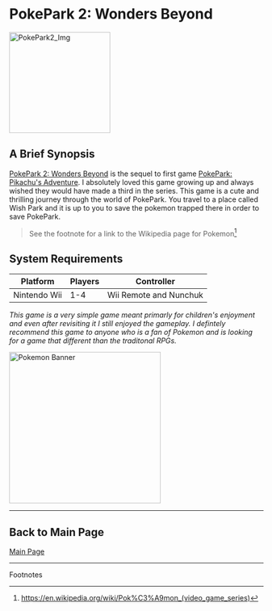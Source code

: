 # PokePark 2: Wonders Beyond

<img src="https://m.media-amazon.com/images/I/81U+M1yrPPL._SL1418_.jpg" alt="PokePark2_Img" width="200"/>

## A Brief Synopsis

[PokePark 2: Wonders Beyond](https://en.wikipedia.org/wiki/Pok%C3%A9Park_2:_Wonders_Beyond) is the sequel to first game [PokePark: Pikachu's Adventure](https://en.wikipedia.org/wiki/Pok%C3%A9Park_Wii:_Pikachu%27s_Adventure). I absolutely loved this game growing up and always wished they would have made a third in the series. This game is a cute and thrilling journey through the world of PokePark. You travel to a place called Wish Park and it is up to you to save the pokemon trapped there in order to save PokePark.
>See the footnote for a link to the Wikipedia page for Pokemon[^1]

## System Requirements

| **Platform**      | **Players** | **Controller**                |
|-------------------|-------------|------------------------------|
| Nintendo Wii      | 1-4         | Wii Remote and Nunchuk       |


*This game is a very simple game meant primarly for children's enjoyment and even after revisiting it I still enjoyed the gameplay. I defintely recommend this game to anyone who is a fan of Pokemon and is looking for a game that different than the traditonal RPGs.*

<img src="https://images-wixmp-ed30a86b8c4ca887773594c2.wixmp.com/f/11d3d2b6-6d01-427d-a4dc-8b631f605f7e/dbkakoa-fa7369ae-9112-4269-bf5d-d9b7ca23c412.png/v1/fill/w_1451,h_551/pokemon_group_banner_by_auraanimation_dbkakoa-pre.png?token=eyJ0eXAiOiJKV1QiLCJhbGciOiJIUzI1NiJ9.eyJzdWIiOiJ1cm46YXBwOjdlMGQxODg5ODIyNjQzNzNhNWYwZDQxNWVhMGQyNmUwIiwiaXNzIjoidXJuOmFwcDo3ZTBkMTg4OTgyMjY0MzczYTVmMGQ0MTVlYTBkMjZlMCIsIm9iaiI6W1t7ImhlaWdodCI6Ijw9ODI2IiwicGF0aCI6IlwvZlwvMTFkM2QyYjYtNmQwMS00MjdkLWE0ZGMtOGI2MzFmNjA1ZjdlXC9kYmtha29hLWZhNzM2OWFlLTkxMTItNDI2OS1iZjVkLWQ5YjdjYTIzYzQxMi5wbmciLCJ3aWR0aCI6Ijw9MjE3NCJ9XV0sImF1ZCI6WyJ1cm46c2VydmljZTppbWFnZS5vcGVyYXRpb25zIl19.cmBkwSUzNkYRnouYO0TJm55p_acPdzxMJwn-9XyBLsk" alt="Pokemon Banner" width="300" />

---


## Back to Main Page
[Main Page](README.md)

***
Footnotes

[^1]:https://en.wikipedia.org/wiki/Pok%C3%A9mon_(video_game_series)
